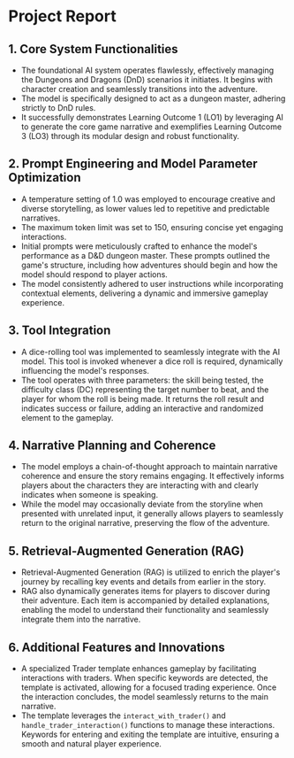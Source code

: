# Project Report

## 1. Core System Functionalities
- The foundational AI system operates flawlessly, effectively managing the Dungeons and Dragons (DnD) scenarios it initiates. It begins with character creation and seamlessly transitions into the adventure.  
- The model is specifically designed to act as a dungeon master, adhering strictly to DnD rules.  
- It successfully demonstrates Learning Outcome 1 (LO1) by leveraging AI to generate the core game narrative and exemplifies Learning Outcome 3 (LO3) through its modular design and robust functionality.  

## 2. Prompt Engineering and Model Parameter Optimization
- A temperature setting of 1.0 was employed to encourage creative and diverse storytelling, as lower values led to repetitive and predictable narratives.  
- The maximum token limit was set to 150, ensuring concise yet engaging interactions.  
- Initial prompts were meticulously crafted to enhance the model's performance as a D&D dungeon master. These prompts outlined the game's structure, including how adventures should begin and how the model should respond to player actions.  
- The model consistently adhered to user instructions while incorporating contextual elements, delivering a dynamic and immersive gameplay experience.  

## 3. Tool Integration
- A dice-rolling tool was implemented to seamlessly integrate with the AI model. This tool is invoked whenever a dice roll is required, dynamically influencing the model's responses.  
- The tool operates with three parameters: the skill being tested, the difficulty class (DC) representing the target number to beat, and the player for whom the roll is being made. It returns the roll result and indicates success or failure, adding an interactive and randomized element to the gameplay.  

## 4. Narrative Planning and Coherence
- The model employs a chain-of-thought approach to maintain narrative coherence and ensure the story remains engaging. It effectively informs players about the characters they are interacting with and clearly indicates when someone is speaking.  
- While the model may occasionally deviate from the storyline when presented with unrelated input, it generally allows players to seamlessly return to the original narrative, preserving the flow of the adventure.  

## 5. Retrieval-Augmented Generation (RAG)
- Retrieval-Augmented Generation (RAG) is utilized to enrich the player's journey by recalling key events and details from earlier in the story.  
- RAG also dynamically generates items for players to discover during their adventure. Each item is accompanied by detailed explanations, enabling the model to understand their functionality and seamlessly integrate them into the narrative.  

## 6. Additional Features and Innovations
- A specialized Trader template enhances gameplay by facilitating interactions with traders. When specific keywords are detected, the template is activated, allowing for a focused trading experience. Once the interaction concludes, the model seamlessly returns to the main narrative.  
- The template leverages the `interact_with_trader()` and `handle_trader_interaction()` functions to manage these interactions. Keywords for entering and exiting the template are intuitive, ensuring a smooth and natural player experience.  

